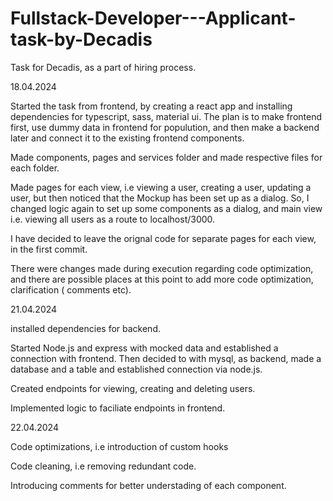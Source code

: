 # Fullstack-Developer---Applicant-task-by-Decadis
Task for Decadis, as a part of hiring process. 

18.04.2024

Started the task from frontend, by creating a react app and installing dependencies for typescript, sass, material ui. The plan is to make frontend first, 
use dummy data in frontend for populution, and then make a backend later and connect it to the existing frontend components.

Made components, pages and services folder and made respective files for each folder. 

Made pages for each view, i.e viewing a user, creating a user, updating a user, but then noticed that the Mockup has been set up as a dialog.
So, I changed logic again to set up some components as a dialog, and main view i.e. viewing all users as a route to localhost/3000. 

I have decided to leave the orignal code for separate pages for each view, in the first commit. 

There were changes made during execution regarding code optimization, and there are possible places at this point to add more code optimization, clarification ( comments etc).

21.04.2024

installed dependencies for backend.

Started Node.js and express with mocked data and established a connection with frontend. Then decided to with mysql, as backend, made a database and a table and established connection via node.js.

Created endpoints for viewing, creating and deleting users. 

Implemented logic to faciliate endpoints in frontend.

22.04.2024

Code optimizations, i.e introduction of custom hooks

Code cleaning, i.e removing redundant code.

Introducing comments for better understading of each component. 